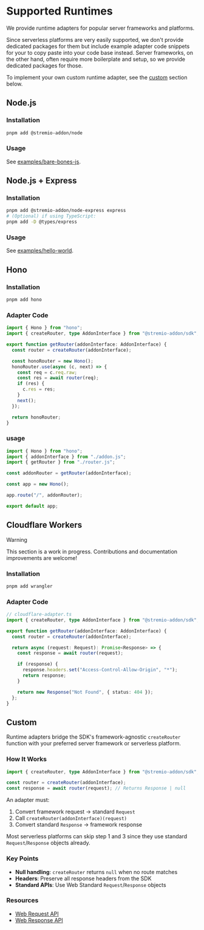 # Supported Runtimes

We provide runtime adapters for popular server frameworks and platforms.

Since serverless platforms are very easily supported, we don't provide dedicated packages for them but include example adapter code snippets for your to copy paste into your code base instead. Server frameworks, on the other hand, often require more boilerplate and setup, so we provide dedicated packages for those.

To implement your own custom runtime adapter, see the [custom](#custom) section below.

## Node.js

### Installation

```bash
pnpm add @stremio-addon/node
```

### Usage

See [examples/bare-bones-js](../examples/bare-bones-js/).

## Node.js + Express

### Installation

```bash
pnpm add @stremio-addon/node-express express
# (Optional) if using TypeScript:
pnpm add -D @types/express
```

### Usage

See [examples/hello-world](../examples/hello-world/).

## Hono

### Installation

```bash
pnpm add hono
```

### Adapter Code

```typescript
import { Hono } from "hono";
import { createRouter, type AddonInterface } from "@stremio-addon/sdk";

export function getRouter(addonInterface: AddonInterface) {
  const router = createRouter(addonInterface);

  const honoRouter = new Hono();
  honoRouter.use(async (c, next) => {
    const req = c.req.raw;
    const res = await router(req);
    if (res) {
      c.res = res;
    }
    next();
  });

  return honoRouter;
}
```

### usage

```typescript
import { Hono } from "hono";
import { addonInterface } from "./addon.js";
import { getRouter } from "./router.js";

const addonRouter = getRouter(addonInterface);

const app = new Hono();

app.route("/", addonRouter);

export default app;
```

## Cloudflare Workers

> [!WARNING]  
> This section is a work in progress. Contributions and documentation improvements are welcome!

### Installation

```bash
pnpm add wrangler
```

### Adapter Code

```typescript
// cloudflare-adapter.ts
import { createRouter, type AddonInterface } from "@stremio-addon/sdk";

export function getRouter(addonInterface: AddonInterface) {
  const router = createRouter(addonInterface);

  return async (request: Request): Promise<Response> => {
    const response = await router(request);

    if (response) {
      response.headers.set("Access-Control-Allow-Origin", "*");
      return response;
    }

    return new Response("Not Found", { status: 404 });
  };
}
```

## Custom

Runtime adapters bridge the SDK's framework-agnostic `createRouter` function with your preferred server framework or serverless platform.

### How It Works

```typescript
import { createRouter, type AddonInterface } from "@stremio-addon/sdk";

const router = createRouter(addonInterface);
const response = await router(request); // Returns Response | null
```

An adapter must:

1. Convert framework request -> standard `Request`
2. Call `createRouter(addonInterface)(request)`
3. Convert standard `Response` -> framework response

Most serverless platforms can skip step 1 and 3 since they use standard `Request`/`Response` objects already.

### Key Points

- **Null handling**: `createRouter` returns `null` when no route matches
- **Headers**: Preserve all response headers from the SDK
- **Standard APIs**: Use Web Standard `Request`/`Response` objects

### Resources

- [Web Request API](https://developer.mozilla.org/en-US/docs/Web/API/Request)
- [Web Response API](https://developer.mozilla.org/en-US/docs/Web/API/Response)
